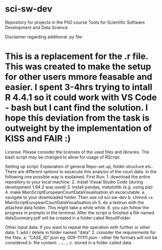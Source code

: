 # sci-sw-dev
Repository for projects in the PhD course Tools for Scientific Software Development and Data Science

Disclaimer regarding additional .py file: 
# This is a replacement for the .r file. This was created to make the setup for other users mmore feasable and easier. I spent 3-4hrs trying to intall R 4.4.1 so it could work with VS Code - bash but I cant find the solution. I hope this deviation from the task is outweight by the implementation of KISS and FAIR :)

License:
    Please consider the licenses of the used files and libraries. The bash script may be changed to allow for usage of RScript. 

Setting up script:
    Explanation of general Repo-set up, folder structure etc. 
    There are different options to excecute this analysis of the court data. In the following one possible way is explained. 
    First Run: 
    1. download the entire repository to your local machine. 
    2. install Visual Studio Code (during development 1.94.2 was used)
    3. install pandas, matplotlib (e.g. using pip)
    4. make MainScriptEuropeanCourtDataVisualisation.sh excecutable:
        a. navigate to your downloaded folder. Then use cd sci-sw-dev
        b. chmod +x MainScriptEuropeanCourtDataVisualisation.sh
    5. do a testrun with the attached data folder. This might take a while while.
    6. you can follow the progress in prompts in the terminal. After the script is finished a file named dataSummary.pdf will be created in a folder caled ResultFolder.

Other input data:
    If you want to repeat the operation with further or other data: 
    1. add / delete in folder named "data"
    2. consider the requirements for the files. 
        a. "CASE_ID".json eg. 009-111111.json - other file formats will not be considered 
        b. file content: ...;...;
        c. stored in a folder called data
